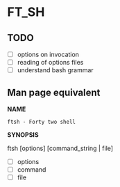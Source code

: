 # FT\_SH

## TODO

- [ ] options on invocation
- [ ] reading of options files
- [ ] understand bash grammar

## Man page equivalent

__NAME__

    ftsh - Forty two shell

__SYNOPSIS__

ftsh [options] [command\_string | file]
- [ ] options
- [ ] command
- [ ] file
